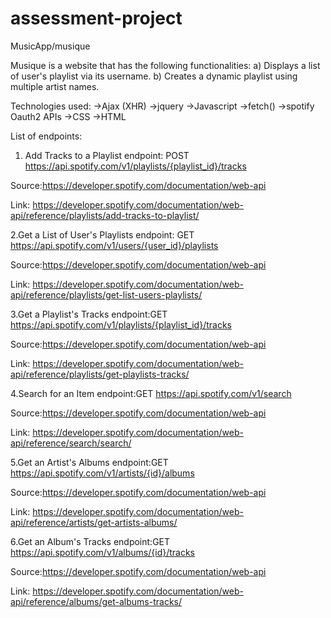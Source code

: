 # assessment-project
MusicApp/musique

Musique is a website that has the following functionalities:
a) Displays a list of user's playlist via its username.
b) Creates a dynamic playlist using multiple artist names.

Technologies used:
->Ajax (XHR)
->jquery
->Javascript
->fetch()
->spotify Oauth2 APIs
->CSS
->HTML

List of endpoints:
1. Add Tracks to a Playlist
endpoint: POST https://api.spotify.com/v1/playlists/{playlist_id}/tracks

Source:https://developer.spotify.com/documentation/web-api

Link: https://developer.spotify.com/documentation/web-api/reference/playlists/add-tracks-to-playlist/

2.Get a List of User's Playlists
endpoint: GET https://api.spotify.com/v1/users/{user_id}/playlists


Source:https://developer.spotify.com/documentation/web-api

Link: https://developer.spotify.com/documentation/web-api/reference/playlists/get-list-users-playlists/

3.Get a Playlist's Tracks
endpoint:GET https://api.spotify.com/v1/playlists/{playlist_id}/tracks

Source:https://developer.spotify.com/documentation/web-api

Link: https://developer.spotify.com/documentation/web-api/reference/playlists/get-playlists-tracks/

4.Search for an Item
endpoint:GET https://api.spotify.com/v1/search

Source:https://developer.spotify.com/documentation/web-api

Link: https://developer.spotify.com/documentation/web-api/reference/search/search/


5.Get an Artist's Albums
endpoint:GET https://api.spotify.com/v1/artists/{id}/albums

Source:https://developer.spotify.com/documentation/web-api

Link: https://developer.spotify.com/documentation/web-api/reference/artists/get-artists-albums/

6.Get an Album's Tracks
endpoint:GET https://api.spotify.com/v1/albums/{id}/tracks

Source:https://developer.spotify.com/documentation/web-api

Link: https://developer.spotify.com/documentation/web-api/reference/albums/get-albums-tracks/
